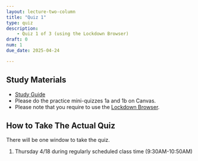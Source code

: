 ```yaml
---
layout: lecture-two-column
title: "Quiz 1"
type: quiz
description:
    - Quiz 1 of 3 (using the Lockdown Browser)
draft: 0
num: 1
due_date: 2025-04-24

---
```

## Study Materials
* <a href="https://docs.google.com/document/d/1oo9VuvuGfcWDGvxmlAfgMdk-8mvM_vgOW7g5cvm8His/edit?usp=sharing" target="_blank">Study Guide</a>
* Please do the practice mini-quizzes 1a and 1b on Canvas.
* Please note that you require to use the [Lockdown Browser](../resources/lockdown-browser).

## How to Take The Actual Quiz
There will be one window to take the quiz. 

1.  Thursday 4/18 during regularly scheduled class time (9:30AM-10:50AM)
